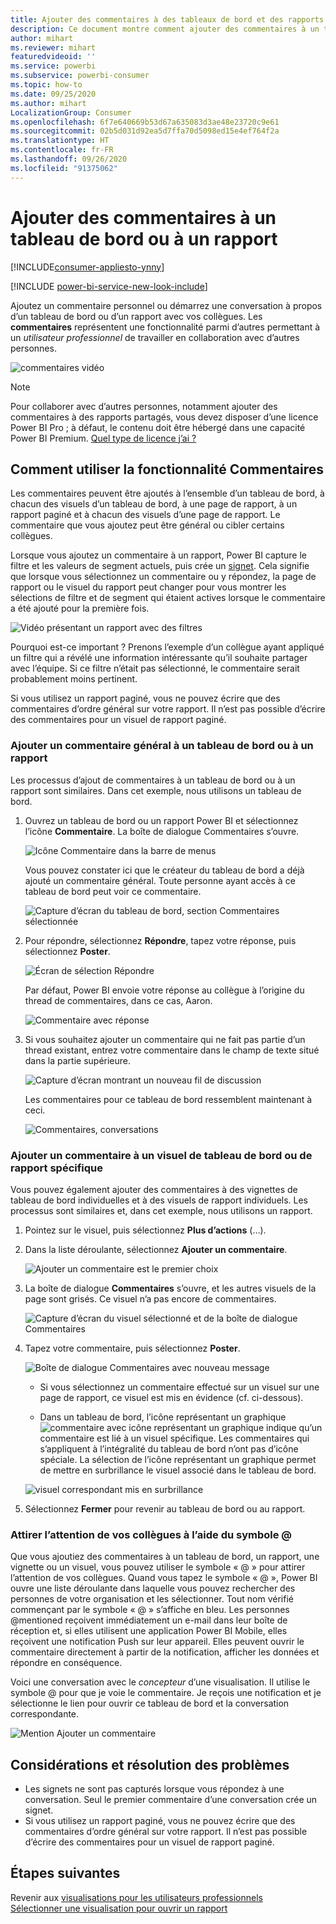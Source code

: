 ```yaml
---
title: Ajouter des commentaires à des tableaux de bord et des rapports
description: Ce document montre comment ajouter des commentaires à un tableau de bord, un rapport ou un visuel et comment les utiliser pour converser avec des collaborateurs.
author: mihart
ms.reviewer: mihart
featuredvideoid: ''
ms.service: powerbi
ms.subservice: powerbi-consumer
ms.topic: how-to
ms.date: 09/25/2020
ms.author: mihart
LocalizationGroup: Consumer
ms.openlocfilehash: 6f7e640669b53d67a635083d3ae48e23720c9e61
ms.sourcegitcommit: 02b5d031d92ea5d7ffa70d5098ed15e4ef764f2a
ms.translationtype: HT
ms.contentlocale: fr-FR
ms.lasthandoff: 09/26/2020
ms.locfileid: "91375062"
---
```

# <a name="add-comments-to-a-dashboard-or-report"></a>Ajouter des commentaires à un tableau de bord ou à un rapport

[!INCLUDE[consumer-appliesto-ynny](../includes/consumer-appliesto-ynny.md)]

[!INCLUDE [power-bi-service-new-look-include](../includes/power-bi-service-new-look-include.md)]

Ajoutez un commentaire personnel ou démarrez une conversation à propos d’un tableau de bord ou d’un rapport avec vos collègues. Les **commentaires** représentent une fonctionnalité parmi d’autres permettant à un *utilisateur professionnel* de travailler en collaboration avec d’autres personnes. 

![commentaires vidéo](media/end-user-comment/comment.gif)

> [!NOTE]
> Pour collaborer avec d’autres personnes, notamment ajouter des commentaires à des rapports partagés, vous devez disposer d’une licence Power BI Pro ; à défaut, le contenu doit être hébergé dans une capacité Power BI Premium. [Quel type de licence j’ai ?](end-user-license.md)

## <a name="how-to-use-the-comments-feature"></a>Comment utiliser la fonctionnalité Commentaires
Les commentaires peuvent être ajoutés à l’ensemble d’un tableau de bord, à chacun des visuels d’un tableau de bord, à une page de rapport, à un rapport paginé et à chacun des visuels d’une page de rapport. Le commentaire que vous ajoutez peut être général ou cibler certains collègues.  

Lorsque vous ajoutez un commentaire à un rapport, Power BI capture le filtre et les valeurs de segment actuels, puis crée un [signet](end-user-bookmarks.md). Cela signifie que lorsque vous sélectionnez un commentaire ou y répondez, la page de rapport ou le visuel du rapport peut changer pour vous montrer les sélections de filtre et de segment qui étaient actives lorsque le commentaire a été ajouté pour la première fois.  

![Vidéo présentant un rapport avec des filtres](media/end-user-comment/power-bi-comment.gif)

Pourquoi est-ce important ? Prenons l’exemple d’un collègue ayant appliqué un filtre qui a révélé une information intéressante qu’il souhaite partager avec l’équipe. Si ce filtre n’était pas sélectionné, le commentaire serait probablement moins pertinent.

Si vous utilisez un rapport paginé, vous ne pouvez écrire que des commentaires d’ordre général sur votre rapport.  Il n’est pas possible d’écrire des commentaires pour un visuel de rapport paginé.

### <a name="add-a-general-comment-to-a-dashboard-or-report"></a>Ajouter un commentaire général à un tableau de bord ou à un rapport
Les processus d’ajout de commentaires à un tableau de bord ou à un rapport sont similaires.  Dans cet exemple, nous utilisons un tableau de bord. 

1. Ouvrez un tableau de bord ou un rapport Power BI et sélectionnez l’icône **Commentaire**. La boîte de dialogue Commentaires s’ouvre.

    ![Icône Commentaire dans la barre de menus](media/end-user-comment/power-bi-comment-icon.png)

    Vous pouvez constater ici que le créateur du tableau de bord a déjà ajouté un commentaire général.  Toute personne ayant accès à ce tableau de bord peut voir ce commentaire.

    ![Capture d’écran du tableau de bord, section Commentaires sélectionnée](media/end-user-comment/power-bi-first-comments.png)

2. Pour répondre, sélectionnez **Répondre**, tapez votre réponse, puis sélectionnez **Poster**.  

    ![Écran de sélection Répondre](media/end-user-comment/power-bi-comments-reply.png)

    Par défaut, Power BI envoie votre réponse au collègue à l’origine du thread de commentaires, dans ce cas, Aaron. 

    ![Commentaire avec réponse](media/end-user-comment/power-bi-respond.png)

 3. Si vous souhaitez ajouter un commentaire qui ne fait pas partie d’un thread existant, entrez votre commentaire dans le champ de texte situé dans la partie supérieure.

    ![Capture d’écran montrant un nouveau fil de discussion](media/end-user-comment/power-bi-new-commenting.png)

    Les commentaires pour ce tableau de bord ressemblent maintenant à ceci.

    ![Commentaires, conversations](media/end-user-comment/power-bi-conversation.png)

### <a name="add-a-comment-to-a-specific-dashboard-or-report-visual"></a>Ajouter un commentaire à un visuel de tableau de bord ou de rapport spécifique
Vous pouvez également ajouter des commentaires à des vignettes de tableau de bord individuelles et à des visuels de rapport individuels. Les processus sont similaires et, dans cet exemple, nous utilisons un rapport.

1. Pointez sur le visuel, puis sélectionnez **Plus d’actions** (…).    
2. Dans la liste déroulante, sélectionnez **Ajouter un commentaire**.

    ![Ajouter un commentaire est le premier choix](media/end-user-comment/power-bi-comment-reports.png)  

3.  La boîte de dialogue **Commentaires** s’ouvre, et les autres visuels de la page sont grisés. Ce visuel n’a pas encore de commentaires. 

    ![Capture d’écran du visuel sélectionné et de la boîte de dialogue Commentaires](media/end-user-comment/power-bi-comments-column.png)  

4. Tapez votre commentaire, puis sélectionnez **Poster**.

    ![Boîte de dialogue Commentaires avec nouveau message](media/end-user-comment/power-bi-comment-spikes.png)  

    - Si vous sélectionnez un commentaire effectué sur un visuel sur une page de rapport, ce visuel est mis en évidence (cf. ci-dessous).

    - Dans un tableau de bord, l’icône représentant un graphique ![commentaire avec icône représentant un graphique](media/end-user-comment/power-bi-comment-chart-icon.png) indique qu’un commentaire est lié à un visuel spécifique. Les commentaires qui s’appliquent à l’intégralité du tableau de bord n’ont pas d’icône spéciale. La sélection de l’icône représentant un graphique permet de mettre en surbrillance le visuel associé dans le tableau de bord.
    

    ![visuel correspondant mis en surbrillance](media/end-user-comment/power-bi-highlights.png)

5. Sélectionnez **Fermer** pour revenir au tableau de bord ou au rapport.

### <a name="get-your-colleagues-attention-by-using-the--sign"></a>Attirer l’attention de vos collègues à l’aide du symbole @
Que vous ajoutiez des commentaires à un tableau de bord, un rapport, une vignette ou un visuel, vous pouvez utiliser le symbole « \@ » pour attirer l’attention de vos collègues.  Quand vous tapez le symbole « \@ », Power BI ouvre une liste déroulante dans laquelle vous pouvez rechercher des personnes de votre organisation et les sélectionner. Tout nom vérifié commençant par le symbole « \@ » s’affiche en bleu. Les personnes @mentioned reçoivent immédiatement un e-mail dans leur boîte de réception et, si elles utilisent une application Power BI Mobile, elles reçoivent une notification Push sur leur appareil. Elles peuvent ouvrir le commentaire directement à partir de la notification, afficher les données et répondre en conséquence.

Voici une conversation avec le *concepteur* d’une visualisation. Il utilise le symbole @ pour que je voie le commentaire. Je reçois une notification et je sélectionne le lien pour ouvrir ce tableau de bord et la conversation correspondante.  

![Mention Ajouter un commentaire](media/end-user-comment/power-bi-comment-conversation.png)  

## <a name="considerations-and-troubleshooting"></a>Considérations et résolution des problèmes

- Les signets ne sont pas capturés lorsque vous répondez à une conversation. Seul le premier commentaire d’une conversation crée un signet.
- Si vous utilisez un rapport paginé, vous ne pouvez écrire que des commentaires d’ordre général sur votre rapport.  Il n’est pas possible d’écrire des commentaires pour un visuel de rapport paginé.

## <a name="next-steps"></a>Étapes suivantes
Revenir aux [visualisations pour les utilisateurs professionnels](end-user-visualizations.md)    
[Sélectionner une visualisation pour ouvrir un rapport](end-user-report-open.md)
